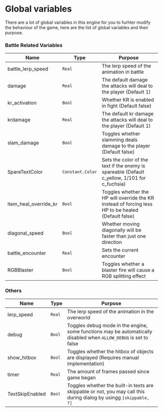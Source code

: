 # Global variables

There are a lot of global variables in this engine for you to furhter modify the behaviour of the game, here
are the list of global variables and their purpose.

### Battle Related Variables

| Name | Type | Purpose |
| --- | --- | --- |
| battle_lerp_speed | `Real` | The lerp speed of the animation in battle |
| damage | `Real` | The default damage the attacks will deal to the player (Default 1) |
| kr_activation | `Bool` | Whether KR is enabled in fight (Default false) |
| krdamage | `Real` | The default kr damage the attacks will deal to the player (Default 1) |
| slam_damage | `Bool` | Toggles whether slamming deals damage to the player (Default false) |
| SpareTextColor | `Constant.Color` | Sets the color of the text if the enemy is spareable (Default c_yellow, 1/101 for c_fuchsia) |
| item_heal_override_kr | `Bool` | Toggles whether the HP will override the KR instead of forcing less HP to be healed (Default false) |
| diagonal_speed | `Bool` | Whether moving diagonally will be faster than just one direction |
| battle_encounter | `Real` | Sets the current encounter |
| RGBBlaster | `Bool` | Toggles whether a blaster fire will cause a RGB splitting effect |

### Others

| Name | Type | Purpose |
| --- | --- | --- |
| lerp_speed | `Real` | The lerp speed of the animation in the overworld |
| debug | `Bool` | Toggles debug mode in the engine, some functions may be automatically disabled when `ALLOW_DEBUG` is set to false |
| show_hitbox | `Bool` | Toggles whether the hitbox of objects are displayed (Requires manual implementation) |
| timer | `Real` | The amount of frames passed since game began |
| TextSkipEnabled | `Bool` | Toggles whether the built-in texts are skippable or not, you may call this during dialog by usingg `[skippable, ?]` |

